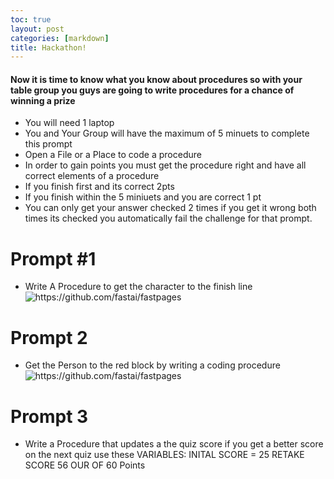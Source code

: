 ```yaml
---
toc: true
layout: post
categories: [markdown]
title: Hackathon! 
---
```


 
 #### Now it is time to know what you know about procedures so with your table group you guys are going to write procedures for a chance of winning a prize 

- You will need 1 laptop 
- You and Your Group will have the maximum of 5  minuets to complete this prompt 
- Open a File or a Place to code a procedure 
- In order to gain points you must get the procedure right and have all correct elements of a procedure 
- If you finish first and its correct 2pts 
- If you finish within the 5 miniuets and you are correct 1 pt 
- You can only get your answer checked 2 times if you get it wrong both times its checked you automatically fail the challenge for that prompt. 

# Prompt #1 
- Write A Procedure to get the character to the finish line 
 ![]({{site.baseurl}}/images/procedure1.png "https://github.com/fastai/fastpages")


# Prompt 2 
- Get the Person to the red block by writing a coding procedure 
 ![]({{site.baseurl}}/images/procedure2.png "https://github.com/fastai/fastpages")


 # Prompt 3 
 - Write a Procedure that updates a the quiz score if you get a better score on the next quiz use these VARIABLES: INITAL SCORE = 25 RETAKE SCORE 56 OUR OF 60 Points 